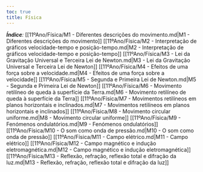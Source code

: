 ```yaml
---
toc: true
title: Física
---
```

_**Índice**:_
[[11ºAno/Física/M1 - Diferentes descrições do movimento.md|M1 - Diferentes descrições do movimento]]
[[11ºAno/Física/M2 - Interpretação de gráficos velocidade-tempo e posição-tempo.md|M2 - Interpretação de gráficos velocidade-tempo e posição-tempo]]
[[11ºAno/Física/M3 - Lei da Gravitação Universal e Terceira Lei de Newton.md|M3 - Lei da Gravitação Universal e Terceira Lei de Newton]]
[[11ºAno/Física/M4 - Efeitos de uma força sobre a velocidade.md|M4 - Efeitos de uma força sobre a velocidade]]
[[11ºAno/Física/M5 - Segunda e Primeira Lei de Newton.md|M5 - Segunda e Primeira Lei de Newton]]
[[11ºAno/Física/M6 - Movimento retilíneo de queda à superfície da Terra.md|M6 - Movimento retilíneo de queda à superfície da Terra]]
[[11ºAno/Física/M7 - Movimentos retilíneos em planos horizontais e inclinados.md|M7 - Movimentos retilíneos em planos horizontais e inclinados]]
[[11ºAno/Física/M8 - Movimento circular uniforme.md|M8 - Movimento circular uniforme]]
[[11ºAno/Física/M9 - Fenómenos ondulatórios.md|M9 - Fenómenos ondulatórios]]
[[11ºAno/Física/M10 - O som como onda de pressão.md|M10 - O som como onda de pressão]]
[[11ºAno/Física/M11 - Campo elétrico.md|M11 - Campo elétrico]]
[[11ºAno/Física/M12 - Campo magnético e indução eletromagnética.md|M12 - Campo magnético e indução eletromagnética]]
[[11ºAno/Física/M13 - Reflexão, refração, reflexão total e difração da luz.md|M13 - Reflexão, refração, reflexão total e difração da luz]]
